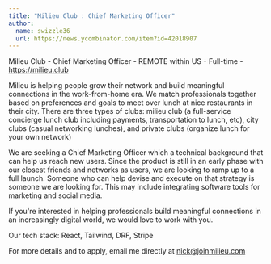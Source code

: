 ```yaml
---
title: "Milieu Club : Chief Marketing Officer"
author:
  name: swizzle36
  url: https://news.ycombinator.com/item?id=42018907
---
```

Milieu Club - Chief Marketing Officer - REMOTE within US - Full-time - <a href="https:&#x2F;&#x2F;milieu.club" rel="nofollow">https:&#x2F;&#x2F;milieu.club</a>

Milieu is helping people grow their network and build meaningful connections in the work-from-home era. We match professionals together based on preferences and goals to meet over lunch at nice restaurants in their city. There are three types of clubs: milieu club (a full-service concierge lunch club including payments, transportation to lunch, etc), city clubs (casual networking lunches), and private clubs (organize lunch for your own network)

We are seeking a Chief Marketing Officer which a technical background that can help us reach new users. Since the product is still in an early phase with our closest friends and networks as users, we are looking to ramp up to a full launch. Someone who can help devise and execute on that strategy is someone we are looking for. This may include integrating software tools for marketing and social media.

If you&#x27;re interested in helping professionals build meaningful connections in an increasingly digital world, we would love to work with you.

Our tech stack: React, Tailwind, DRF, Stripe

For more details and to apply, email me directly at nick@joinmilieu.com
<JobApplication />

